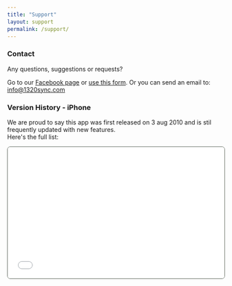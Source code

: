 ```yaml
---
title: "Support"
layout: support
permalink: /support/
---
```

<section class="support-main-section">
	<div class="container">
		<div class="row">
			<div class="col-12">
				<h3 class="title font-weight-bold mb-3">Contact</h3>
				<p class="text mb-0">Any questions, suggestions or requests?</p>
				<p class="text mb-5">Go to our <a href="https://www.facebook.com/1320sync/" target="blank" class="link">Facebook page</a> or <a href="https://spreadsheets.google.com/viewform?formkey=dEJTOXBEVVM5ODZyOFVFa004dmtLSGc6MQ" target="blank" class="link">use this form</a>. Or you can send an email to: <a href="mailto:info@1320sync.com" class="link" target="_blank">info@1320sync.com</a></p>
				<h3 class="title font-weight-bold mb-3">Version History - iPhone</h3>
				<p class="text mb-4">We are proud to say this app was first released on 3 aug 2010 and is stil frequently updated with new features.<br />Here's the full list:</p>
				<iframe src="/updateinfo.html" style="border: 1px green solid; border-color: #545d51; border-radius: 7px; overflow:hidden; width:100%; height:306px;">
					
				</iframe>
			</div>
		</div>
		<div class="row">
			<div class="col-12">
				<div class="features-img-wrapper text-center mb-5">
					<p>&nbsp;</p>
					<p>&nbsp;</p>
					<p>&nbsp;</p>
					<img src="/images/iPadAnnounce.png" alt="features-img" width="520">
			        <a href="https://apps.apple.com/us/app/13-20-sync-ipad/id1463342762?ls=1" target="_blank" class="app-btn-top mt-3 mt-md-0">
		            <img src="/images/AppStoreButtonStateNormal.png" alt="img-back">
		            <img src="/images/AppStoreButtonStateHover.png" class="app-btn-top-hover" alt="img-front">
			        </a>	
		        </div>
			</div>
		</div>
	</div>
</section>
